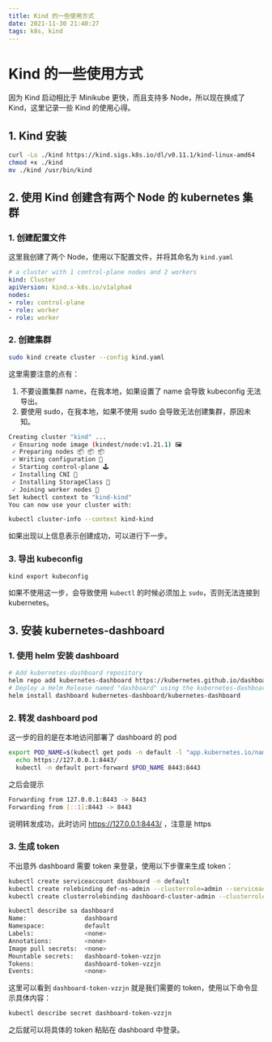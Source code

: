 ```yaml
---
title: Kind 的一些使用方式
date: 2021-11-30 21:40:27
tags: k8s, kind
---
```


# Kind 的一些使用方式

因为 Kind 启动相比于 Minikube 更快，而且支持多 Node，所以现在换成了 Kind，这里记录一些 Kind 的使用心得。

## 1. Kind 安装

```bash
curl -Lo ./kind https://kind.sigs.k8s.io/dl/v0.11.1/kind-linux-amd64
chmod +x ./kind
mv ./kind /usr/bin/kind
```

## 2. 使用 Kind 创建含有两个 Node 的 kubernetes 集群

### 1. 创建配置文件

这里我创建了两个 Node，使用以下配置文件，并将其命名为 `kind.yaml`

```yaml
# a cluster with 1 control-plane nodes and 2 workers
kind: Cluster
apiVersion: kind.x-k8s.io/v1alpha4
nodes:
- role: control-plane
- role: worker
- role: worker
```

### 2. 创建集群

```bash
sudo kind create cluster --config kind.yaml
```

这里需要注意的点有：

1. 不要设置集群 name，在我本地，如果设置了 name 会导致 kubeconfig 无法导出。
2. 要使用 sudo，在我本地，如果不使用 sudo 会导致无法创建集群，原因未知。

```bash
Creating cluster "kind" ...
 ✓ Ensuring node image (kindest/node:v1.21.1) 🖼
 ✓ Preparing nodes 📦 📦 📦  
 ✓ Writing configuration 📜 
 ✓ Starting control-plane 🕹️ 
 ✓ Installing CNI 🔌 
 ✓ Installing StorageClass 💾 
 ✓ Joining worker nodes 🚜 
Set kubectl context to "kind-kind"
You can now use your cluster with:

kubectl cluster-info --context kind-kind
```

如果出现以上信息表示创建成功，可以进行下一步。

### 3. 导出 kubeconfig

```shell
kind export kubeconfig
```

如果不使用这一步，会导致使用 `kubectl` 的时候必须加上 `sudo`，否则无法连接到 kubernetes。

## 3. 安装 kubernetes-dashboard

### 1. 使用 helm 安装 dashboard

```bash
# Add kubernetes-dashboard repository
helm repo add kubernetes-dashboard https://kubernetes.github.io/dashboard/
# Deploy a Helm Release named "dashboard" using the kubernetes-dashboard chart
helm install dashboard kubernetes-dashboard/kubernetes-dashboard
```

### 2. 转发 dashboard pod

这一步的目的是在本地访问部署了 dashboard 的 pod

```bash
export POD_NAME=$(kubectl get pods -n default -l "app.kubernetes.io/name=kubernetes-dashboard,app.kubernetes.io/instance=dashboard" -o jsonpath="{.items[0].metadata.name}")
  echo https://127.0.0.1:8443/
  kubectl -n default port-forward $POD_NAME 8443:8443
```

之后会提示

```bash
Forwarding from 127.0.0.1:8443 -> 8443
Forwarding from [::1]:8443 -> 8443
```

说明转发成功，此时访问 https://127.0.0.1:8443/ ，注意是 https

### 3. 生成 token

不出意外 dashboard 需要 token 来登录，使用以下步骤来生成 token：

```bash
kubectl create serviceaccount dashboard -n default
kubectl create rolebinding def-ns-admin --clusterrole=admin --serviceaccount=default:def-ns-admin
kubectl create clusterrolebinding dashboard-cluster-admin --clusterrole=cluster-admin --serviceaccount=default:dashboard
```

```bash
kubectl describe sa dashboard
Name:                dashboard
Namespace:           default
Labels:              <none>
Annotations:         <none>
Image pull secrets:  <none>
Mountable secrets:   dashboard-token-vzzjn
Tokens:              dashboard-token-vzzjn
Events:              <none>
```

这里可以看到 `dashboard-token-vzzjn` 就是我们需要的 token，使用以下命令显示具体内容：

```bash
kubectl describe secret dashboard-token-vzzjn
```

之后就可以将具体的 token 粘贴在 dashboard 中登录。
